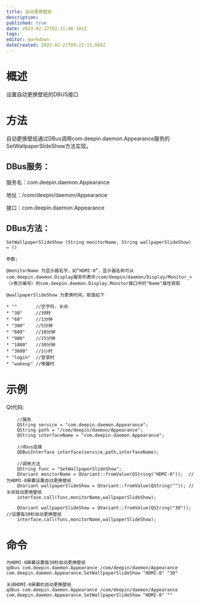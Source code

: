 ```yaml
---
title: 自动更换壁纸
description: 
published: true
date: 2023-02-22T02:11:40.101Z
tags: 
editor: markdown
dateCreated: 2023-02-21T09:22:15.084Z
---
```


# 概述
设置自动更换壁纸的DBUS接口

# 方法
自动更换壁纸通过DBus调用com.deepin.daemon.Appearance服务的SetWallpaperSlideShow方法实现。

## DBus服务：

服务名：com.deepin.daemon.Appearance

地址：/com/deepin/daemon/Appearance

接口：com.deepin.daemon.Appearance
## DBus方法：
```
SetWallpaperSlideShow (String monitorName, String wallpaperSlideShow) ↦ ()

参数:

@monitorName 为显示器名字，如“HDMI-0”，显示器名称可从com.deepin.daemon.Display服务列表中/com/deepin/daemon/Display/Monitor_×（×表示编号）的com.deepin.daemon.Display.Monitor接口中的"Name"属性获取

@wallpaperSlideShow 为更换时间，取值如下

* ""       //空字符，关闭
* "30"     //30秒
* "60"     //1分钟
* "300"    //5分钟
* "600"    //10分钟
* "900"    //15分钟
* "1800"   //30分钟
* "3600"   //1小时
* "login"  //登录时
* "wakeup" //唤醒时
```
# 示例
Qt代码:
```
    //服务
    QString service = "com.deepin.daemon.Appearance";
    QString path = "/com/deepin/daemon/Appearance";
    QString interfaceName = "com.deepin.daemon.Appearance";

    //dbus连接
    QDBusInterface interface(service,path,interfaceName);

    //调用方法
    QString func = "SetWallpaperSlideShow";
    QVariant monitorName = QVariant::fromValue(QString("HDMI-0"));  //为HDMI-0屏幕设置自动更换壁纸
    QVariant wallpaperSlideShow = QVariant::fromValue(QString("")); //关闭自动更换壁纸
    interface.call(func,monitorName,wallpaperSlideShow);

    QVariant wallpaperSlideShow = QVariant::fromValue(QString("30")); //设置每30秒自动更换壁纸
    interface.call(func,monitorName,wallpaperSlideShow);
```
# 命令
```
为HDMI-0屏幕设置每30秒自动更换壁纸
qdbus com.deepin.daemon.Appearance /com/deepin/daemon/Appearance com.deepin.daemon.Appearance.SetWallpaperSlideShow "HDMI-0" "30"

关闭HDMI-0屏幕的自动更换壁纸
qdbus com.deepin.daemon.Appearance /com/deepin/daemon/Appearance com.deepin.daemon.Appearance.SetWallpaperSlideShow "HDMI-0" ""
```